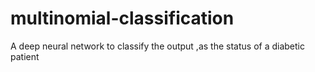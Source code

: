 # multinomial-classification
A  deep neural network  to classify the output ,as the status of a  diabetic patient
